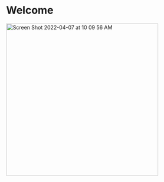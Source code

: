 # Welcome 
<img width="412" alt="Screen Shot 2022-04-07 at 10 09 56 AM" src="https://user-images.githubusercontent.com/80934775/162260234-ebb77dde-1f98-47ce-947d-3be3f57a5b19.png">
